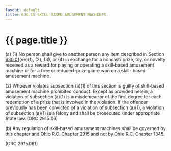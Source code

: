 ```yaml
---
layout: default 
title: 630.15 SKILL-BASED AMUSEMENT MACHINES.
---
```


{{ page.title }}
================

​(a) (1) No person shall give to another person any item described in
Section [630.01](2e6c03fb.html)(vv)(1), (2), (3), or (4) in exchange for
a noncash prize, toy, or novelty received as a reward for playing or
operating a skill-based amusement machine or for a free or reduced-prize
game won on a skill- based amusement machine.

​(2) Whoever violates subsection (a)(1) of this section is guilty of
skill-based amusement machine prohibited conduct. Except as provided
herein, a violation of subsection (a)(1) is a misdemeanor of the first
degree for each redemption of a prize that is involved in the violation.
If the offender previously has been convicted of a violation of
subsection (a)(1), a violation of subsection (a)(1) is a felony and
shall be prosecuted under appropriate State law. (ORC 2915.06)

​(b) Any regulation of skill-based amusement machines shall be governed
by this chapter and Ohio R.C. Chapter 2915 and not by Ohio R.C. Chapter
1345.

(ORC 2915.061)
